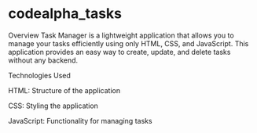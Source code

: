 # codealpha_tasks

Overview
Task Manager is a lightweight application that allows you to manage your tasks efficiently using only HTML, CSS, and JavaScript.
This application provides an easy way to create, update, and delete tasks without any backend.

Technologies Used

HTML: Structure of the application

CSS: Styling the application

JavaScript: Functionality for managing tasks
